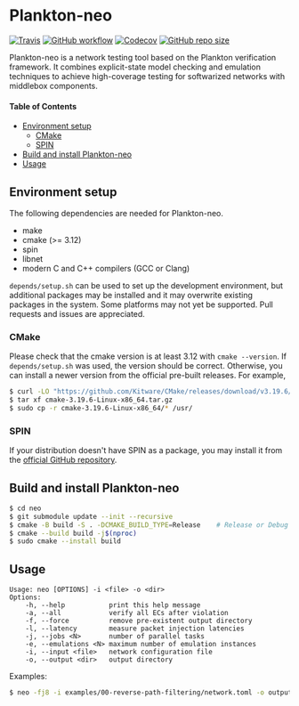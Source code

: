 Plankton-neo
============

[![Travis](https://img.shields.io/travis/com/netarch/neo.svg)](https://travis-ci.com/netarch/neo)
[![GitHub workflow](https://github.com/netarch/neo/workflows/test/badge.svg)](https://github.com/netarch/neo/actions)
[![Codecov](https://img.shields.io/codecov/c/github/netarch/neo.svg)](https://codecov.io/gh/netarch/neo)
[![GitHub repo size](https://img.shields.io/github/repo-size/netarch/neo.svg)](https://github.com/netarch/neo)

Plankton-neo is a network testing tool based on the Plankton verification
framework. It combines explicit-state model checking and emulation techniques to
achieve high-coverage testing for softwarized networks with middlebox
components.

#### Table of Contents

- [Environment setup](#environment-setup)
    - [CMake](#cmake)
    - [SPIN](#spin)
- [Build and install Plankton-neo](#build-and-install-plankton-neo)
- [Usage](#usage)


## Environment setup

The following dependencies are needed for Plankton-neo.

- make
- cmake (>= 3.12)
- spin
- libnet
- modern C and C++ compilers (GCC or Clang)

`depends/setup.sh` can be used to set up the development environment, but
additional packages may be installed and it may overwrite existing packages in
the system. Some platforms may not yet be supported. Pull requests and issues
are appreciated.

### CMake

Please check that the cmake version is at least 3.12 with `cmake --version`. If
`depends/setup.sh` was used, the version should be correct. Otherwise, you can
install a newer version from the official pre-built releases. For example,

```sh
$ curl -LO "https://github.com/Kitware/CMake/releases/download/v3.19.6/cmake-3.19.6-Linux-x86_64.tar.gz"
$ tar xf cmake-3.19.6-Linux-x86_64.tar.gz
$ sudo cp -r cmake-3.19.6-Linux-x86_64/* /usr/
```

### SPIN

If your distribution doesn't have SPIN as a package, you may install it from the
[official GitHub repository](https://github.com/nimble-code/Spin).

## Build and install Plankton-neo

```sh
$ cd neo
$ git submodule update --init --recursive
$ cmake -B build -S . -DCMAKE_BUILD_TYPE=Release    # Release or Debug
$ cmake --build build -j$(nproc)
$ sudo cmake --install build
```

## Usage

```
Usage: neo [OPTIONS] -i <file> -o <dir>
Options:
    -h, --help           print this help message
    -a, --all            verify all ECs after violation
    -f, --force          remove pre-existent output directory
    -l, --latency        measure packet injection latencies
    -j, --jobs <N>       number of parallel tasks
    -e, --emulations <N> maximum number of emulation instances
    -i, --input <file>   network configuration file
    -o, --output <dir>   output directory
```

Examples:

```sh
$ neo -fj8 -i examples/00-reverse-path-filtering/network.toml -o output
```
